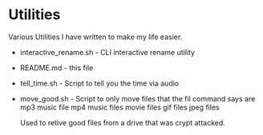 # Utilities

Various Utilities I have written to make my life easier.

* interactive_rename.sh  - CLI interactive rename utility
* README.md              - this file
* tell_time.sh           - Script to tell you the time via audio
* move_good.sh		 - Script to only move files that the fil command says are 
 mp3 music file
 mp4 music files
 movie files
 gif files
 jpeg files

  Used to retive good files from a drive that was crypt attacked.
